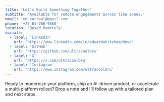 ```yaml
---
title: 'Let’s Build Something Together'
subtitle: 'Available for remote engagements across time zones.'
email: 'ed.surreal@gmail.com'
phone: '+27 61-760-9568'
location: 'Based Remotely'
socials:
  - label: 'LinkedIn'
    url: 'https://www.linkedin.com/in/edwardwhiteheaddev/'
  - label: 'GitHub'
    url: 'https://github.com/ultracoolbru'
  - label: 'X'
    url: 'https://x.com/ultracoolbru'
  - label: 'Instagram'
    url: 'https://www.instagram.com/ultracoolbru'
---
```


Ready to modernize your platform, ship an AI-driven product, or accelerate a multi-platform rollout? Drop a note and I’ll follow up with a tailored plan and next steps.
